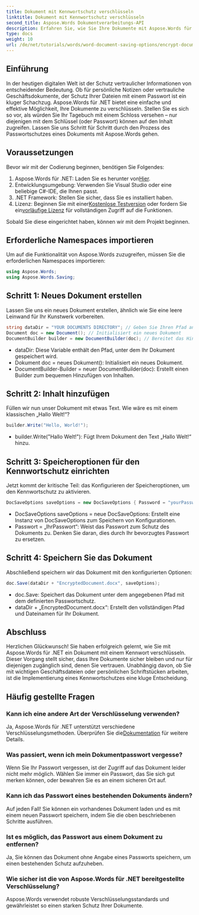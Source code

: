 ```yaml
---
title: Dokument mit Kennwortschutz verschlüsseln
linktitle: Dokument mit Kennwortschutz verschlüsseln
second_title: Aspose.Words Dokumentverarbeitungs-API
description: Erfahren Sie, wie Sie Ihre Dokumente mit Aspose.Words für .NET durch Kennwortschutz schützen. Diese umfassende Anleitung führt Sie durch den Vorgang.
type: docs
weight: 10
url: /de/net/tutorials/words/word-document-saving-options/encrypt-document-with-password-protect/
---
```

## Einführung

In der heutigen digitalen Welt ist der Schutz vertraulicher Informationen von entscheidender Bedeutung. Ob für persönliche Notizen oder vertrauliche Geschäftsdokumente, der Schutz Ihrer Dateien mit einem Passwort ist ein kluger Schachzug. Aspose.Words für .NET bietet eine einfache und effektive Möglichkeit, Ihre Dokumente zu verschlüsseln. Stellen Sie es sich so vor, als würden Sie Ihr Tagebuch mit einem Schloss versehen – nur diejenigen mit dem Schlüssel (oder Passwort) können auf den Inhalt zugreifen. Lassen Sie uns Schritt für Schritt durch den Prozess des Passwortschutzes eines Dokuments mit Aspose.Words gehen.

## Voraussetzungen

Bevor wir mit der Codierung beginnen, benötigen Sie Folgendes:

1.  Aspose.Words für .NET: Laden Sie es herunter von[Hier](https://releases.aspose.com/words/net/).
2. Entwicklungsumgebung: Verwenden Sie Visual Studio oder eine beliebige C#-IDE, die Ihnen passt.
3. .NET Framework: Stellen Sie sicher, dass Sie es installiert haben.
4.  Lizenz: Beginnen Sie mit einer[Kostenlose Testversion](https://releases.aspose.com/) oder fordern Sie ein[vorläufige Lizenz](https://purchase.aspose.com/temporary-license/) für vollständigen Zugriff auf die Funktionen.

Sobald Sie diese eingerichtet haben, können wir mit dem Projekt beginnen.

## Erforderliche Namespaces importieren

Um auf die Funktionalität von Aspose.Words zuzugreifen, müssen Sie die erforderlichen Namespaces importieren:

```csharp
using Aspose.Words;
using Aspose.Words.Saving;
```

## Schritt 1: Neues Dokument erstellen

Lassen Sie uns ein neues Dokument erstellen, ähnlich wie Sie eine leere Leinwand für Ihr Kunstwerk vorbereiten.

```csharp
string dataDir = "YOUR DOCUMENTS DIRECTORY"; // Geben Sie Ihren Pfad an
Document doc = new Document(); // Initialisiert ein neues Dokument
DocumentBuilder builder = new DocumentBuilder(doc); // Bereitet das Hinzufügen von Inhalten vor
```

- dataDir: Diese Variable enthält den Pfad, unter dem Ihr Dokument gespeichert wird.
- Dokument doc = neues Dokument(): Initialisiert ein neues Dokument.
- DocumentBuilder-Builder = neuer DocumentBuilder(doc): Erstellt einen Builder zum bequemen Hinzufügen von Inhalten.

## Schritt 2: Inhalt hinzufügen

Füllen wir nun unser Dokument mit etwas Text. Wie wäre es mit einem klassischen „Hallo Welt!“?

```csharp
builder.Write("Hello, World!");
```

- builder.Write("Hallo Welt!"): Fügt Ihrem Dokument den Text „Hallo Welt!“ hinzu.

## Schritt 3: Speicheroptionen für den Kennwortschutz einrichten

Jetzt kommt der kritische Teil: das Konfigurieren der Speicheroptionen, um den Kennwortschutz zu aktivieren.

```csharp
DocSaveOptions saveOptions = new DocSaveOptions { Password = "yourPassword" }; // Legen Sie hier Ihr Passwort fest
```

- DocSaveOptions saveOptions = neue DocSaveOptions: Erstellt eine Instanz von DocSaveOptions zum Speichern von Konfigurationen.
- Passwort = „IhrPasswort“: Weist das Passwort zum Schutz des Dokuments zu. Denken Sie daran, dies durch Ihr bevorzugtes Passwort zu ersetzen.

## Schritt 4: Speichern Sie das Dokument

Abschließend speichern wir das Dokument mit den konfigurierten Optionen:

```csharp
doc.Save(dataDir + "EncryptedDocument.docx", saveOptions);
```

- doc.Save: Speichert das Dokument unter dem angegebenen Pfad mit dem definierten Passwortschutz.
- dataDir + „EncryptedDocument.docx“: Erstellt den vollständigen Pfad und Dateinamen für Ihr Dokument.

## Abschluss

Herzlichen Glückwunsch! Sie haben erfolgreich gelernt, wie Sie mit Aspose.Words für .NET ein Dokument mit einem Kennwort verschlüsseln. Dieser Vorgang stellt sicher, dass Ihre Dokumente sicher bleiben und nur für diejenigen zugänglich sind, denen Sie vertrauen. Unabhängig davon, ob Sie mit wichtigen Geschäftsdateien oder persönlichen Schriftstücken arbeiten, ist die Implementierung eines Kennwortschutzes eine kluge Entscheidung.

## Häufig gestellte Fragen

### Kann ich eine andere Art der Verschlüsselung verwenden?
 Ja, Aspose.Words für .NET unterstützt verschiedene Verschlüsselungsmethoden. Überprüfen Sie die[Dokumentation](https://reference.aspose.com/words/net/) für weitere Details.

### Was passiert, wenn ich mein Dokumentpasswort vergesse?
Wenn Sie Ihr Passwort vergessen, ist der Zugriff auf das Dokument leider nicht mehr möglich. Wählen Sie immer ein Passwort, das Sie sich gut merken können, oder bewahren Sie es an einem sicheren Ort auf.

### Kann ich das Passwort eines bestehenden Dokuments ändern?
Auf jeden Fall! Sie können ein vorhandenes Dokument laden und es mit einem neuen Passwort speichern, indem Sie die oben beschriebenen Schritte ausführen.

### Ist es möglich, das Passwort aus einem Dokument zu entfernen?
Ja, Sie können das Dokument ohne Angabe eines Passworts speichern, um einen bestehenden Schutz aufzuheben.

### Wie sicher ist die von Aspose.Words für .NET bereitgestellte Verschlüsselung?
Aspose.Words verwendet robuste Verschlüsselungsstandards und gewährleistet so einen starken Schutz Ihrer Dokumente.
